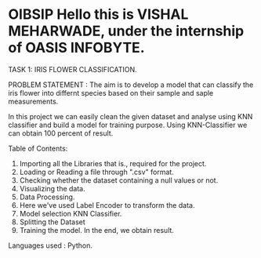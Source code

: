 # OIBSIP Hello this is VISHAL MEHARWADE, under the internship of OASIS INFOBYTE.
TASK 1: IRIS FLOWER CLASSIFICATION.

PROBLEM STATEMENT : The aim is to develop a model that can classify the iris flower into differnt species based on their sample and saple measurements.

In this project we can easily clean the given dataset and analyse using KNN classifier and build a model for training purpose.
Using KNN-Classifier we can obtain 100 percent of result.

Table of Contents:
1. Importing all the Libraries that is., required for the project.
2. Loading or Reading a file through ".csv" format.
3. Checking whether the dataset containing a null values or not.
4. Visualizing the data.
5. Data Processing.
6. Here we've used Label Encoder to transform the data.
7. Model selection KNN Classifier.
8. Splitting the Dataset
9. Training the model.
In the end, we obtain result.

Languages used : Python.
